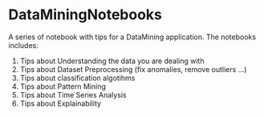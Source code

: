 # DataMiningNotebooks

A series of notebook with tips for a DataMining application. The notebooks includes:
1) Tips about Understanding the data you are dealing with
2) Tips about Dataset Preprocessing (fix anomalies, remove outliers ...)
3) Tips about classification algotihms
4) Tips about Pattern Mining
5) Tips about Time Series Analysis
6) Tips about Explainability
